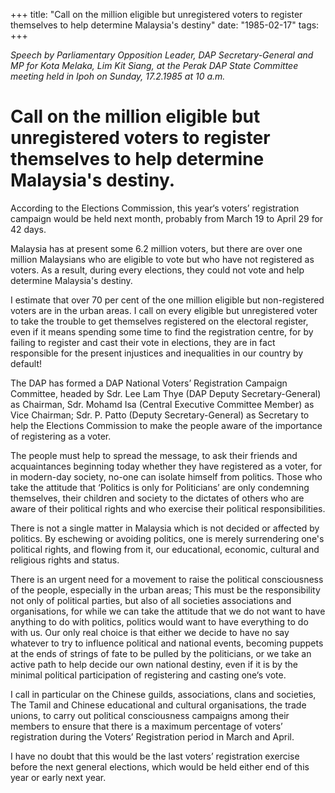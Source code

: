 +++ 
title: "Call on the million eligible but unregistered voters to register themselves to help determine Malaysia's destiny"
date: "1985-02-17"
tags:
+++

_Speech by Parliamentary Opposition Leader, DAP Secretary-General and MP for Kota Melaka, Lim Kit Siang, at the Perak DAP State Committee meeting held in Ipoh on Sunday, 17.2.1985 at 10 a.m._

# Call on the million eligible but unregistered voters to register themselves to help determine Malaysia's destiny.

According to the Elections Commission, this year‘s voters’ registration campaign would be held next month, probably from March 19 to April 29 for 42 days.</u>

Malaysia has at present some 6.2 million voters, but there are over
one million Malaysians who are eligible to vote but who have not registered
as voters. As a result, during every elections, they could not vote and
help determine Malaysia's destiny.

I estimate that over 70 per cent of the one million eligible but
non-registered voters are in the urban areas. I call on every eligible but
unregistered voter to take the trouble to get themselves registered on
the electoral register, even if it means spending some time to find the
registration centre, for by failing to register and cast their vote in 
elections, they are in fact responsible for the present injustices
and inequalities in our country by default!

The DAP has formed a DAP National Voters’ Registration Campaign
Committee, headed by Sdr. Lee Lam Thye (DAP Deputy Secretary-General) as
Chairman, Sdr. Mohamd Isa (Central Executive Committee Member) as Vice 
Chairman; Sdr. P. Patto (Deputy Secretary-General) as Secretary to help 
the Elections Commission to make the people aware of the importance of 
registering as a voter.

The people must help to spread the message, to ask their friends
and acquaintances beginning today whether they have registered as a voter,
for in modern-day society, no-one can isolate himself from politics.
Those who take the attitude that ‘Politics is only for Politicians’ are
only condemning themselves, their children and society to the dictates
of others who are aware of their political rights and who exercise their
political responsibilities.

There is not a single matter in Malaysia which is not decided or
affected by politics. By eschewing or avoiding politics, one is
merely surrendering one's political rights, and flowing from it, our
educational, economic, cultural and religious rights and status.

There is an urgent need for a movement to raise the political
consciousness of the people, especially in the urban areas; This must be
the responsibility not only of political parties, but also of all societies
associations and organisations, for while we can take the attitude that we
do not want to have anything to do with politics, politics would want to
have everything to do with us. Our only real choice is that either we
decide to have no say whatever to try to influence political and national
events, becoming puppets at the ends of strings of fate to be pulled by
the politicians, or we take an active path to help decide our own national
destiny, even if it is by the minimal political participation of registering
and casting one‘s vote.

I call in particular on the Chinese guilds, associations, clans and societies, 
The Tamil and Chinese educational and cultural organisations, 
the trade unions, to carry out political consciousness campaigns among 
their members to ensure that there is a maximum percentage of voters’ 
registration during the Voters’ Registration period in March and April.

I have no doubt that this would be the last voters’ registration
exercise before the next general elections, which would be held either end
of this year or early next year.
 
